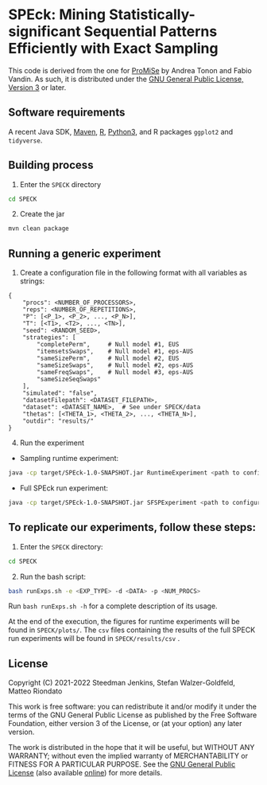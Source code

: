 # SPEck: Mining Statistically-significant Sequential Patterns Efficiently with Exact Sampling

This code is derived from the one for
[ProMiSe](https://github.com/vandinlab/promise) by Andrea Tonon and Fabio
Vandin. As such, it is distributed under the [GNU General Public License, Version
3](LICENSE) or later.

## Software requirements

A recent Java SDK, [Maven](https://maven.apache.org/),
[R](https://www.r-project.org/), [Python3](https://www.python.org/), and R
packages `ggplot2` and `tidyverse`.

## Building process

1. Enter the `SPECK` directory
```sh
cd SPECK
```

2. Create the jar
```sh
mvn clean package
```

## Running a generic experiment

1. Create a configuration file in the following format with all variables as
   strings:

```
{
    "procs": <NUMBER_OF_PROCESSORS>,
    "reps": <NUMBER_OF_REPETITIONS>,
    "P": [<P_1>, <P_2>, ..., <P_N>],
    "T": [<T1>, <T2>, ..., <TN>],
    "seed": <RANDOM_SEED>,
    "strategies": [
        "completePerm",     # Null model #1, EUS
        "itemsetsSwaps",    # Null model #1, eps-AUS
        "sameSizePerm",     # Null model #2, EUS
        "sameSizeSwaps",    # Null model #2, eps-AUS
        "sameFreqSwaps",    # Null model #3, eps-AUS
        "sameSizeSeqSwaps"
    ],
    "simulated": "false",
    "datasetFilepath": <DATASET_FILEPATH>,
    "dataset": <DATASET_NAME>,  # See under SPECK/data
    "thetas": [<THETA_1>, <THETA_2>, ..., <THETA_N>],
    "outdir": "results/"
}
```

4. Run the experiment

* Sampling runtime experiment:
```sh
java -cp target/SPEck-1.0-SNAPSHOT.jar RuntimeExperiment <path to configuration file>
```

* Full SPEck run experiment:
```sh
java -cp target/SPEck-1.0-SNAPSHOT.jar SFSPExperiment <path to configuration file>
```

## To replicate our experiments, follow these steps:

1. Enter the `SPECK` directory:
```sh
cd SPECK
```

2. Run the bash script:
```sh
bash runExps.sh -e <EXP_TYPE> -d <DATA> -p <NUM_PROCS>
```

Run `bash runExps.sh -h` for a complete description of its usage.


At the end of the execution, the figures for runtime experiments will be found
in `SPECK/plots/`. The `csv` files containing the results of the full SPECK run
experiments will be found in `SPECK/results/csv` .

## License

Copyright (C) 2021-2022 Steedman Jenkins, Stefan Walzer-Goldfeld, Matteo Riondato

This work is free software: you can redistribute it and/or modify it under the
terms of the GNU General Public License as published by the Free Software
Foundation, either version 3 of the License, or (at your option) any later
version.

The work is distributed in the hope that it will be useful, but WITHOUT ANY
WARRANTY; without even the implied warranty of MERCHANTABILITY or FITNESS FOR A
PARTICULAR PURPOSE.  See the [GNU General Public License](./LICENSE) (also
available [online](https://www.gnu.org/licenses/gpl-3.0.en.html)) for more
details.
